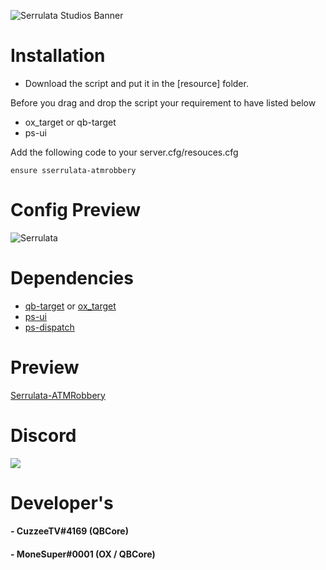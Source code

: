 ![Serrulata Studios Banner](https://i.imgur.com/wG4hycs.gif)

# **Installation**

* Download the script and put it in the [resource] folder.

Before you drag and drop the script your requirement to have listed below

- ox_target or qb-target
- ps-ui

Add the following code to your server.cfg/resouces.cfg
```
ensure sserrulata-atmrobbery
```

# **Config Preview**

![Serrulata](https://imgur.com/1F3rMsq.png)


# **Dependencies**
* [qb-target](https://github.com/qbcore-framework/qb-target) or [ox_target](https://github.com/overextended/ox_target)
* [ps-ui](https://github.com/Project-Sloth/ps-ui)
* [ps-dispatch](https://github.com/Project-Sloth/ps-dispatch)


# Preview 
[Serrulata-ATMRobbery](https://streamable.com/4koo4w) 

# **Discord**
[![](https://dcbadge.vercel.app/api/server/NerdvuJDX7)](https://discord.gg/NerdvuJDX7)

# Developer's
#### - CuzzeeTV#4169 (QBCore)
#### - MoneSuper#0001 (OX / QBCore)